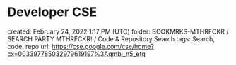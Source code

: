 # Developer CSE

created: February 24, 2022 1:17 PM (UTC)
folder: BOOKMRKS-MTHRFCKR / SEARCH PARTY MTHRFCKR! / Code & Repository Search
tags: Search, code, repo
url: https://cse.google.com/cse/home?cx=003397785032979619197%3Aqmbl_n5_etq